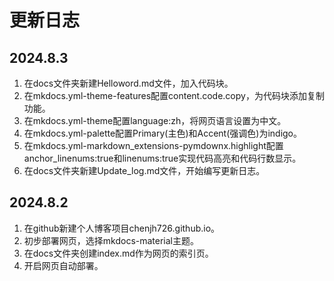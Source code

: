 # 更新日志

## 2024.8.3
1. 在docs文件夹新建Helloword.md文件，加入代码块。
2. 在mkdocs.yml-theme-features配置content.code.copy，为代码块添加复制功能。
3. 在mkdocs.yml-theme配置language:zh，将网页语言设置为中文。
4. 在mkdocs.yml-palette配置Primary(主色)和Accent(强调色)为indigo。
5. 在mkdocs.yml-markdown_extensions-pymdownx.highlight配置anchor_linenums:true和linenums:true实现代码高亮和代码行数显示。
6. 在docs文件夹新建Update_log.md文件，开始编写更新日志。

## 2024.8.2
1. 在github新建个人博客项目chenjh726.github.io。
2. 初步部署网页，选择mkdocs-material主题。
3. 在docs文件夹创建index.md作为网页的索引页。
4. 开启网页自动部署。

<script src="https://giscus.app/client.js"
    data-repo="chenjh726/chenjh726.github.io"
    data-repo-id="R_kgDOMeZntw"
    data-category="General"
    data-category-id="DIC_kwDOMeZnt84ChYwb"
    data-mapping="pathname"
    data-strict="0"
    data-reactions-enabled="1"
    data-emit-metadata="0"
    data-input-position="bottom"
    data-theme="light_high_contrast"
    data-lang="zh-CN"
    crossorigin="anonymous"
    async>
</script>